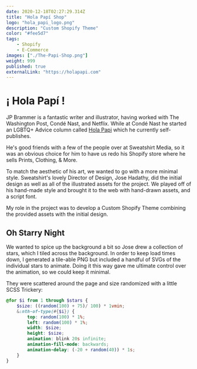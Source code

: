 ```yaml
---
date: 2020-12-18T02:27:29.314Z
title: "Hola Papí Shop" 
logo: "hola_papi_logo.png"
description: "Custom Shopify Theme"
color: "#fee5d7"
tags:
    - Shopify
    - E-Commerce
images: ["./The-Papi-Shop.png"]
weight: 999
published: true
externalLink: "https://holapapi.com"
---
```

# ¡ Hola Papí !

JP Brammer is a fantastic writer and illustrator, having worked with The Washington Post, Condé Nast, and Netflix. While at Condé Nast he started an LGBTQ+ Advice column called [Hola Papi](https://holapapi.substack.com/) which he currently self-publishes.

He's good friends with a few of the people over at Sweatshirt Media, so it was an obvious choice for him to have us redo his Shopify store where he sells Prints, Clothing, & More.

To match the aesthetic of his art, we wanted to go with a more minimal style. Sweatshirt's lovely Director of Design, Jose Hadathy, did the initial design as well as all of the illustrated assets for the project. We played off of his hand-made style and brought it to the web with hand-drawn assets, and a script font. 

My role in the project was to develop a Custom Shopify Theme combining the provided assets with the initial design. 

## Oh Starry Night

We wanted to spice up the background a bit so Jose drew a collection of stars, which I tiled across the background. In order to keep load times down, I generated a tile-able PNG but included a handful of SVGs of the individual stars to animate. Doing it this way gave me ultimate control over the animation, so we could keep it minimal. 

They were scattered around the page and size randomized with a little SCSS Trickery:

```scss
@for $i from 1 through $stars {
    $size: ((random(100) + 75)/ 100) * 1vmin;
    &:nth-of-type(#{$i}) {
        top: random(100) * 1%;
        left: random(100) * 1%;
        width: $size;
        height: $size;
        animation: blink 20s infinite;
        animation-fill-mode: backwards;
        animation-delay: (-20 + random(40)) * 1s;
    }
}
```
